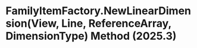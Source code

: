 # FamilyItemFactory.NewLinearDimension(View, Line, ReferenceArray, DimensionType) Method (2025.3)

﻿